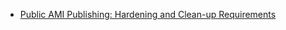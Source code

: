 - [Public AMI Publishing: Hardening and Clean-up Requirements](https://aws.amazon.com/articles/9001172542712674)

